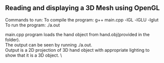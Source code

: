 ## Reading and displaying a 3D Mesh using OpenGL

Commands to run:
To compile the program: g++ main.cpp -lGL -lGLU -lglut \
To run the program: ./a.out

main.cpp program loads the hand object from hand.obj(provided in the folder). \
The output can be seen by running ./a.out. \
Output is a 2D projection of 3D hand object with appropriate lighting to show that it is a 3D object. \
